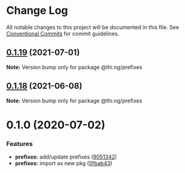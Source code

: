 # Change Log

All notable changes to this project will be documented in this file.
See [Conventional Commits](https://conventionalcommits.org) for commit guidelines.

## [0.1.19](https://github.com/thi-ng/umbrella/compare/@thi.ng/prefixes@0.1.18...@thi.ng/prefixes@0.1.19) (2021-07-01)

**Note:** Version bump only for package @thi.ng/prefixes





## [0.1.18](https://github.com/thi-ng/umbrella/compare/@thi.ng/prefixes@0.1.17...@thi.ng/prefixes@0.1.18) (2021-06-08)

**Note:** Version bump only for package @thi.ng/prefixes





# 0.1.0 (2020-07-02)


### Features

* **prefixes:** add/update prefixes ([9051342](https://github.com/thi-ng/umbrella/commit/905134278b6a9d832669f2007b48142718ee964c))
* **prefixes:** import as new pkg ([0fbab43](https://github.com/thi-ng/umbrella/commit/0fbab43c9acbd89f01615672cadd964df7f9a5a3))
